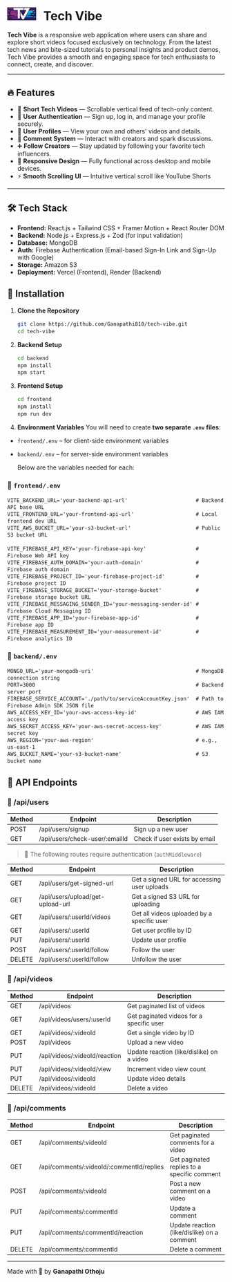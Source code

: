 <h1>
  <img src="./frontend/public/favicon.jpeg" alt="Tech Vibe Logo" width="67" style="margin-right: 10px;">
  Tech Vibe
</h1>

**Tech Vibe** is a responsive web application where users can share and explore short videos focused exclusively on technology. From the latest tech news and bite-sized tutorials to personal insights and product demos, Tech Vibe provides a smooth and engaging space for tech enthusiasts to connect, create, and discover.

&#x20;

---

## 🔥 Features

- 🎥 **Short Tech Videos** — Scrollable vertical feed of tech-only content.  
- 🔐 **User Authentication** — Sign up, log in, and manage your profile securely.  
- 👤 **User Profiles** — View your own and others' videos and details.  
- 💬 **Comment System** — Interact with creators and spark discussions.  
- ➕ **Follow Creators** — Stay updated by following your favorite tech influencers.  
- 📱 **Responsive Design** — Fully functional across desktop and mobile devices.  
- ⚡ **Smooth Scrolling UI** — Intuitive vertical scroll like YouTube Shorts  

---

## 🛠 Tech Stack

- **Frontend:** React.js + Tailwind CSS + Framer Motion + React Router DOM  
- **Backend:** Node.js + Express.js + Zod (for input validation)  
- **Database:** MongoDB  
- **Auth:** Firebase Authentication (Email-based Sign-In Link and Sign-Up with Google)  
- **Storage:** Amazon S3  
- **Deployment:** Vercel (Frontend), Render (Backend)  

## 📂 Installation

1. **Clone the Repository**

   ```sh
   git clone https://github.com/Ganapathi810/tech-vibe.git
   cd tech-vibe
   ```

2. **Backend Setup**

   ```sh
   cd backend
   npm install
   npm start
   ```

3. **Frontend Setup**

   ```sh
   cd frontend
   npm install
   npm run dev
   ```

4. **Environment Variables**
You will need to create **two separate `.env` files**:

- `frontend/.env` – for client-side environment variables
- `backend/.env` – for server-side environment variables

  Below are the variables needed for each:



### 🔐 `frontend/.env`

```env
VITE_BACKEND_URL='your-backend-api-url'                      # Backend API base URL
VITE_FRONTEND_URL='your-frontend-api-url'                    # Local frontend dev URL
VITE_AWS_BUCKET_URL='your-s3-bucket-url'                     # Public S3 bucket URL

VITE_FIREBASE_API_KEY='your-firebase-api-key'                # Firebase Web API key
VITE_FIREBASE_AUTH_DOMAIN='your-auth-domain'                 # Firebase auth domain
VITE_FIREBASE_PROJECT_ID='your-firebase-project-id'          # Firebase project ID
VITE_FIREBASE_STORAGE_BUCKET='your-storage-bucket'           # Firebase storage bucket URL
VITE_FIREBASE_MESSAGING_SENDER_ID='your-messaging-sender-id' # Firebase Cloud Messaging ID
VITE_FIREBASE_APP_ID='your-firebase-app-id'                  # Firebase app ID
VITE_FIREBASE_MEASUREMENT_ID='your-measurement-id'           # Firebase analytics ID
```
### 🔐 `backend/.env`
```env
MONGO_URL='your-mongodb-uri'                                 # MongoDB connection string
PORT=3000                                                    # Backend server port
FIREBASE_SERVICE_ACCOUNT='./path/to/serviceAccountKey.json'  # Path to Firebase Admin SDK JSON file
AWS_ACCESS_KEY_ID='your-aws-access-key-id'                   # AWS IAM access key
AWS_SECRET_ACCESS_KEY='your-aws-secret-access-key'           # AWS IAM secret key
AWS_REGION='your-aws-region'                                 # e.g., us-east-1
AWS_BUCKET_NAME='your-s3-bucket-name'                        # S3 bucket name
```

## 📡 API Endpoints

### 👤 /api/users

| Method | Endpoint                               | Description                                  |
|--------|----------------------------------------|----------------------------------------------|
| POST   | /api/users/signup                      | Sign up a new user                           |
| GET    | /api/users/check-user/:emailId         | Check if user exists by email                |

> 🔐 The following routes require authentication (`authMiddleware`)

| Method | Endpoint                                             | Description                                  |
|--------|------------------------------------------------------|----------------------------------------------|
| GET    | /api/users/get-signed-url                            | Get a signed URL for accessing user uploads  |
| GET    | /api/users/upload/get-upload-url                     | Get a signed S3 URL for uploading            |
| GET    | /api/users/:userId/videos                            | Get all videos uploaded by a specific user   |
| GET    | /api/users/:userId                                   | Get user profile by ID                       |
| PUT    | /api/users/:userId                                   | Update user profile                          |
| POST   | /api/users/:userId/follow                            | Follow the user                              |
| DELETE | /api/users/:userId/follow                            | Unfollow the user                            |


### 🎥 /api/videos

| Method | Endpoint                              | Description                                      |
|--------|---------------------------------------|--------------------------------------------------|
| GET    | /api/videos                           | Get paginated list of videos                    |
| GET    | /api/videos/users/:userId             | Get paginated videos for a specific user        |
| GET    | /api/videos/:videoId                  | Get a single video by ID                        |
| POST   | /api/videos                           | Upload a new video                              |
| PUT    | /api/videos/:videoId/reaction         | Update reaction (like/dislike) on a video       |
| PUT    | /api/videos/:videoId/view             | Increment video view count                      |
| PUT    | /api/videos/:videoId                  | Update video details                            |
| DELETE | /api/videos/:videoId                  | Delete a video                                  |

### 💬 /api/comments

| Method | Endpoint                                            | Description                                      |
|--------|-----------------------------------------------------|--------------------------------------------------|
| GET    | /api/comments/:videoId                              | Get paginated comments for a video              |
| GET    | /api/comments/:videoId/:commentId/replies           | Get paginated replies to a specific comment     |
| POST   | /api/comments/:videoId                              | Post a new comment on a video                   |
| PUT    | /api/comments/:commentId                            | Update a comment                                |
| PUT    | /api/comments/:commentId/reaction                   | Update reaction (like/dislike) on a comment     |
| DELETE | /api/comments/:commentId                            | Delete a comment                                |


---

Made with 💙 by **Ganapathi Othoju**
